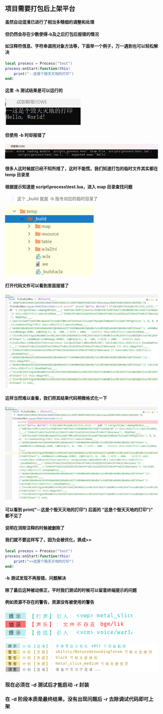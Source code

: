 ## 项目需要打包后上架平台

#### 虽然自动混淆已进行了相当多精细的调整和处理

#### 但仍然会存在少数使得-b及之后打包后报错的情况

#### 如注释符信息、字符串调用对象方法等，下面举一个例子，万一遇到也可以轻松解决

```lua
local process = Process("test")
process:onStart(function(this)
    print("--这是个毁天灭地的打印")
end)
```

#### 这里 -h 测试结果是可以运行的

![PackageH](/docs/images/packageH.png)

#### 但使用 -b 时却报错了

![PackageB](/docs/images/packageB.png)

#### 很多人这时候就已经不知所措了，这时不能慌，我们知道打包的临时文件其实都在 temp 目录里

#### 根据提示知道是 script\process\test.lua，进入 map 目录查找问题

> 这个 _build 就是 -b 指令对应的临时目录了

![PackageBuild](/docs/images/packageBuild.png)

#### 打开代码文件可以看到里面报错了

![PackageError](/docs/images/packageError.png)

#### 这样当然难以查看，我们将其结果代码稍微格式化一下

![PackageFormat](/docs/images/packageFormat.png)

#### 可以看到 print("--这是个毁天灭地的打印") 后面的 “这是个毁天灭地的打印")” 都不见了

#### 说明在消除注释的时候被删除了

#### 我们就不要这样写了，因为会被优化，换成>>

```lua
local process = Process("test")
process:onStart(function(this)
    print(">>这是个毁天灭地的打印")
end)
```

#### -b 测试发现不再报错，问题解决

#### 除了最后这种被动修正，平时我们测试的时候可以留意终端提示的问题

#### 例如资源不存在的警告，资源没有被使用的警告

![PackageAssetsError](/docs/images/packageAssetsError.png)

![PackageAssetsWarn](/docs/images/packageAssetsWarn.png)

### 现在必须在 -d 测试后才能启动 -r 封装

### 在 -d 阶段本质是最终结果，没有出现问题后 -r 去除调试代码即可上架
